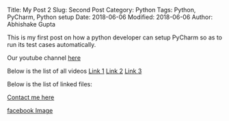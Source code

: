 Title: My Post 2
Slug: Second Post
Category: Python
Tags: Python, PyCharm, Python setup
Date: 2018-06-06
Modified: 2018-06-06
Author: Abhishake Gupta

This is my first post on how a python developer can setup PyCharm so as to run its test cases automatically.

Our youtube channel [here](https://www.youtube.com/channel/UCWHI-Ebf7_2ogLINkBIqaYA/videos)

Below is the list of all videos
[Link 1](#)
[Link 2](#)
[Link 3](#)

Below is the list of linked files:

[Contact me here]({filename}/pages/contact.md)

[facebook Image]({attach}/facebook.png})